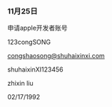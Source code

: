 ### 11月25日
申请apple开发者账号

123congSONG

congshaosong@shuhaixinxi.com

shuhaixinXI123456


zhixin liu

02/17/1992
